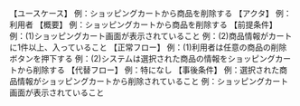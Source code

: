 【ユースケース】
例：ショッピングカートから商品を削除する
【アクタ】
例：利用者
【概要】
例：ショッピングカートから商品を削除する
【前提条件】
例：(1)ショッピングカート画面が表示されていること
例：(2)商品情報がカートに1件以上、入っていること
【正常フロー】
例：(1)利用者は任意の商品の削除ボタンを押下する
例：(2)システムは選択された商品の情報をショッピングカートから削除する
【代替フロー】
例：特になし
【事後条件】
例：選択された商品情報がショッピングカートから削除されていること
例：ショッピングカート画面が表示されていること
